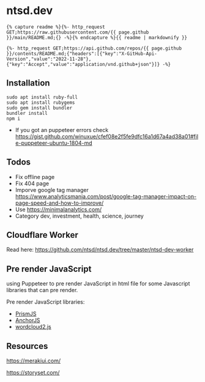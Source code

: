 # ntsd.dev

```
{% capture readme %}{%- http_request GET;https://raw.githubusercontent.com/{{ page.github }}/main/README.md;{} -%}{% endcapture %}{{ readme | markdownify }}
```

`{%- http_request GET;https://api.github.com/repos/{{ page.github }}/contents/README.md;{"headers":[{"key":"X-GitHub-Api-Version","value":"2022-11-28"},{"key":"Accept","value":"application/vnd.github+json"}]} -%}`

## Installation

```
sudo apt install ruby-full
sudo apt install rubygems
sudo gem install bundler
bundler install
npm i
```

- If you got an puppeteer errors check <https://gist.github.com/winuxue/cfef08e2f5fe9dfc16a1d67a4ad38a01#file-puppeteer-ubuntu-1804-md>

## Todos

- Fix offline page
- Fix 404 page
- Imporve google tag manager <https://www.analyticsmania.com/post/google-tag-manager-impact-on-page-speed-and-how-to-improve/>
- Use https://minimalanalytics.com/
- Category dev, investment, health, science, journey

## Cloudflare Worker

Read here: <https://github.com/ntsd/ntsd.dev/tree/master/ntsd-dev-worker>

## Pre render JavaScript

using Puppeteer to pre render JavaScript in html file for some Javascript libraries that can pre render.

Pre render JavaScript libraries:

- [PrismJS](https://github.com/PrismJS/prism)
- [AnchorJS](https://github.com/bryanbraun/anchorjs)
- [wordcloud2.js](https://github.com/timdream/wordcloud2.js/)

## Resources

<https://merakiui.com/>

<https://storyset.com/>
